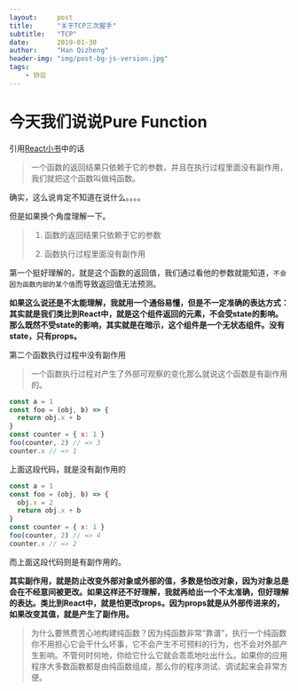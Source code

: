 ```yaml
---
layout:     post
title:      "关于TCP三次握手"
subtitle:   "TCP"
date:       2019-01-30
author:     "Han Qizheng"
header-img: "img/post-bg-js-version.jpg"
tags:
    - 协议
---
```


# 今天我们说说Pure Function

引用[React小书](http://huziketang.mangojuice.top/books/react/lesson32)中的话

> 一个函数的返回结果只依赖于它的参数，并且在执行过程里面没有副作用，我们就把这个函数叫做纯函数。

确实，这么说肯定不知道在说什么。。。。

但是如果换个角度理解一下。

> 1. 函数的返回结果只依赖于它的参数
> 
> 2. 函数执行过程里面没有副作用

第一个挺好理解的，就是这个函数的返回值，我们通过看他的参数就能知道，`不会因为函数内部的某个值`而导致返回值无法预测。

**如果这么说还是不太能理解，我就用一个通俗易懂，但是不一定准确的表达方式： 其实就是我们类比到React中，就是这个组件返回的元素，不会受state的影响。那么既然不受state的影响，其实就是在暗示，这个组件是一个无状态组件。没有state，只有props。**

第二个函数执行过程中没有副作用

> 一个函数执行过程对产生了外部可观察的变化那么就说这个函数是有副作用的。

```js
const a = 1
const foo = (obj, b) => {
  return obj.x + b
}
const counter = { x: 1 }
foo(counter, 2) // => 3
counter.x // => 1
```
上面这段代码，就是没有副作用的

```js
const a = 1
const foo = (obj, b) => {
  obj.x = 2
  return obj.x + b
}
const counter = { x: 1 }
foo(counter, 2) // => 4
counter.x // => 2
```

而上面这段代码则是有副作用的。

**其实副作用，就是防止改变外部对象或外部的值，多数是怕改对象，因为对象总是会在不经意间被更改。如果这样还不好理解，我就再给出一个不太准确，但好理解的表达。类比到React中，就是怕更改props。因为props就是从外部传进来的，如果改变其值，就是产生了副作用。**

> 为什么要煞费苦心地构建纯函数？因为纯函数非常“靠谱”，执行一个纯函数你不用担心它会干什么坏事，它不会产生不可预料的行为，也不会对外部产生影响。不管何时何地，你给它什么它就会乖乖地吐出什么。如果你的应用程序大多数函数都是由纯函数组成，那么你的程序测试、调试起来会非常方便。


